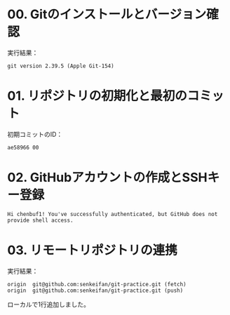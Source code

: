 # 00. Gitのインストールとバージョン確認

実行結果：
```
git version 2.39.5 (Apple Git-154)
```

# 01. リポジトリの初期化と最初のコミット

初期コミットのID：
```
ae58966 00
```

# 02. GitHubアカウントの作成とSSHキー登録
```
Hi chenbuf1! You've successfully authenticated, but GitHub does not provide shell access.
```


# 03. リモートリポジトリの連携

実行結果：
```
origin  git@github.com:senkeifan/git-practice.git (fetch)
origin  git@github.com:senkeifan/git-practice.git (push)
```

ローカルで1行追加しました。
